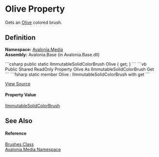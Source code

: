 # Olive Property


Gets an <a href="P_Avalonia_Media_Colors_Olive">Olive</a> colored brush.



## Definition
**Namespace:** <a href="N_Avalonia_Media">Avalonia.Media</a>  
**Assembly:** Avalonia.Base (in Avalonia.Base.dll)

<Tabs groupId="api-code-preview">
<TabItem value="csharp" label="C#">
```csharp
public static IImmutableSolidColorBrush Olive { get; }
```
</TabItem>
<TabItem value="vb" label="VB">
```vb
Public Shared ReadOnly Property Olive As IImmutableSolidColorBrush
	Get
```
</TabItem>
<TabItem value="fsharp" label="F#">
```fsharp
static member Olive : IImmutableSolidColorBrush with get
```
</TabItem>
</Tabs>



<a href="https://github.com/AvaloniaUI/Avalonia/tree/master/src/Avalonia.Base/Media/Brushes.cs#L496" title="View the source code">View Source</a>



#### Property Value
<a href="T_Avalonia_Media_IImmutableSolidColorBrush">IImmutableSolidColorBrush</a>

## See Also


#### Reference
<a href="T_Avalonia_Media_Brushes">Brushes Class</a>  
<a href="N_Avalonia_Media">Avalonia.Media Namespace</a>  

